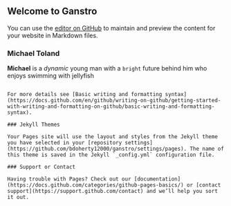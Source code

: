 ## Welcome to Ganstro

You can use the [editor on GitHub](https://github.com/bdoherty12000/ganstro/edit/gh-pages/index.md) to maintain and preview the content for your website in Markdown files.

### Michael Toland

**Michael** is a _dynamic_ young man with a `bright` future behind him who enjoys swimming with jellyfish

```

For more details see [Basic writing and formatting syntax](https://docs.github.com/en/github/writing-on-github/getting-started-with-writing-and-formatting-on-github/basic-writing-and-formatting-syntax).

### Jekyll Themes

Your Pages site will use the layout and styles from the Jekyll theme you have selected in your [repository settings](https://github.com/bdoherty12000/ganstro/settings/pages). The name of this theme is saved in the Jekyll `_config.yml` configuration file.

### Support or Contact

Having trouble with Pages? Check out our [documentation](https://docs.github.com/categories/github-pages-basics/) or [contact support](https://support.github.com/contact) and we’ll help you sort it out.
